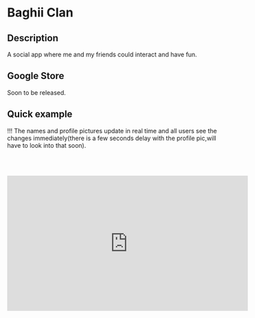# Baghii Clan

## Description

A social app where me and my friends could interact and have fun.

## Google Store

Soon to be released.

## Quick example 

!!! The names and profile pictures update in real time and all users see the changes immediately(there is a few seconds delay with the profile pic,will have to look into that soon).

<br><br>
<iframe width="560" height="315" src="https://www.youtube.com/embed/UCJ_0i9WHYw" title="YouTube video player" frameborder="0" allow="accelerometer; autoplay; clipboard-write; encrypted-media; gyroscope; picture-in-picture" allowfullscreen></iframe>
<br><br>
